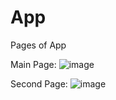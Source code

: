 # App
Pages of App

Main Page:
![image](https://github.com/beyza17/App/assets/117541981/d60cd9eb-0352-4ecb-900a-d9af8b1da102)

Second Page:
![image](https://github.com/beyza17/App/assets/117541981/09da71c8-378f-454f-a347-49e18ae5a43d)

